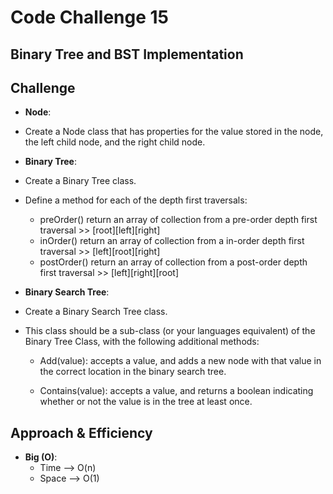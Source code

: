 # Code Challenge 15

## Binary Tree and BST Implementation

## Challenge
 * **Node**:
 
  * Create a Node class that has properties for the value stored in the node, the left child node, and the right child node.

 * **Binary Tree**:
 
  * Create a Binary Tree class.
  
  * Define a method for each of the depth first traversals:
    * preOrder() return an array of collection from a pre-order depth first traversal >> [root][left][right]
    * inOrder() return an array of collection from a in-order depth first traversal >> [left][root][right]
    * postOrder() return an array of collection from a post-order depth first traversal >> [left][right][root]

 * **Binary Search Tree**:
 
  * Create a Binary Search Tree class.
  
  * This class should be a sub-class (or your languages equivalent) of the Binary Tree Class, with the following additional methods:
    
    * Add(value): accepts a value, and adds a new node with that value in the correct location in the binary search tree.

    * Contains(value): accepts a value, and returns a boolean indicating whether or not the value is in the tree at least once.

## Approach & Efficiency
* **Big (O)**:
  - Time --> O(n)
  - Space --> O(1)
